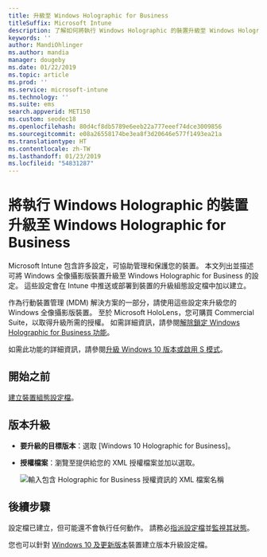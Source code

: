 ```yaml
---
title: 升級至 Windows Holographic for Business
titleSuffix: Microsoft Intune
description: 了解如何將執行 Windows Holographic 的裝置升級至 Windows Holographic for Business
keywords: ''
author: MandiOhlinger
ms.author: mandia
manager: dougeby
ms.date: 01/22/2019
ms.topic: article
ms.prod: ''
ms.service: microsoft-intune
ms.technology: ''
ms.suite: ems
search.appverid: MET150
ms.custom: seodec18
ms.openlocfilehash: 80d4cf8db5789e6eeb22a777eeef74dce3009856
ms.sourcegitcommit: e08a26558174be3ea8f3d20646e577f1493ea21a
ms.translationtype: HT
ms.contentlocale: zh-TW
ms.lasthandoff: 01/23/2019
ms.locfileid: "54831287"
---
```

# <a name="upgrade-devices-running-windows-holographic-to-windows-holographic-for-business"></a>將執行 Windows Holographic 的裝置升級至 Windows Holographic for Business

Microsoft Intune 包含許多設定，可協助管理和保護您的裝置。 本文列出並描述可將 Windows 全像攝影版裝置升級至 Windows Holographic for Business 的設定。 這些設定會在 Intune 中推送或部署到裝置的升級組態設定檔中加以建立。

作為行動裝置管理 (MDM) 解決方案的一部分，請使用這些設定來升級您的 Windows 全像攝影版裝置。 至於 Microsoft HoloLens，您可購買 Commercial Suite，以取得升級所需的授權。 如需詳細資訊，請參閱[解除鎖定 Windows Holographic for Business 功能](https://docs.microsoft.com/hololens/hololens-upgrade-enterprise)。

如需此功能的詳細資訊，請參閱[升級 Windows 10 版本或啟用 S 模式](edition-upgrade-configure-windows-10.md)。

## <a name="before-you-begin"></a>開始之前

[建立裝置組態設定檔](edition-upgrade-configure-windows-10.md#create-the-profile)。

## <a name="edition-upgrade"></a>版本升級

- **要升級的目標版本**：選取 [Windows 10 Holographic for Business]。
- **授權檔案**：瀏覽至提供給您的 XML 授權檔案並加以選取。

  ![輸入包含 Holographic for Business 授權資訊的 XML 檔案名稱](media/Holographic-edition-upgrade.png)
 
## <a name="next-steps"></a>後續步驟

設定檔已建立，但可能還不會執行任何動作。 請務必[指派設定檔](device-profile-assign.md)並[監視其狀態](device-profile-monitor.md)。

您也可以針對 [Windows 10 及更新版本](edition-upgrade-windows-settings.md)裝置建立版本升級設定檔。
